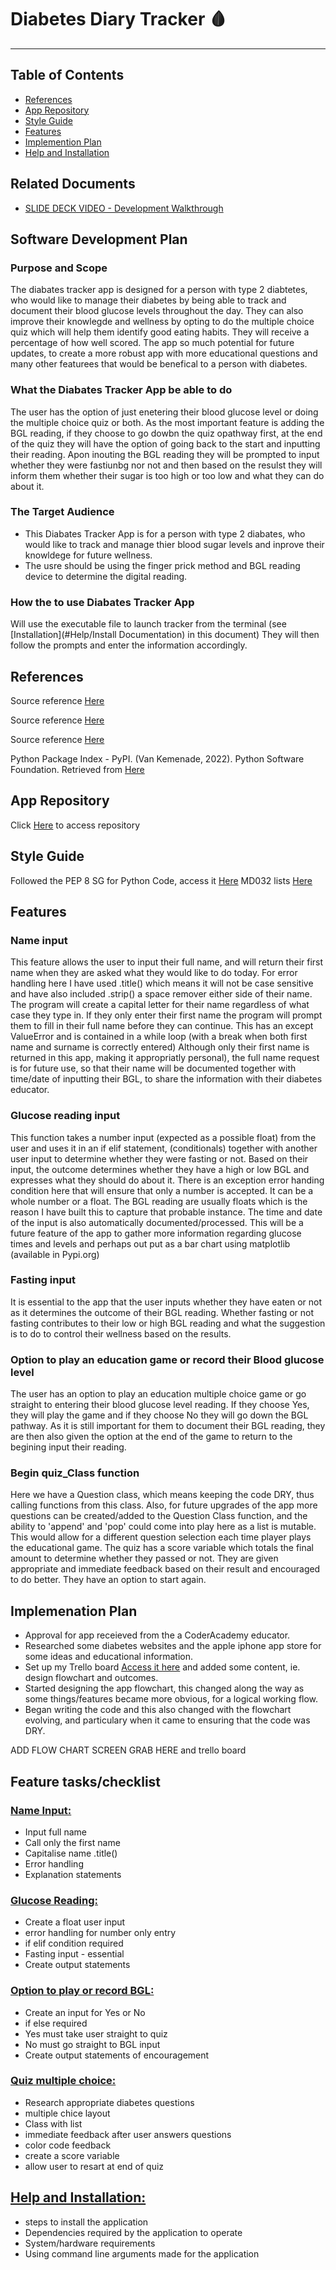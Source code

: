 
# Diabetes Diary Tracker :drop_of_blood:

---

## Table of Contents

- [References](#references)
- [App Repository](#app-repository)
- [Style Guide](#style-guide)
- [Features](#features)
- [Implemention Plan](#implemenation-plan)
- [Help and Installation](#help-and-installation)

## Related Documents

- [SLIDE DECK VIDEO - Development Walkthrough](https://vimeo.com/763209952/191aaef127)

## Software Development Plan

### Purpose and Scope

The diabates tracker app is designed for a person with type 2 diabtetes, who would like to manage their diabetes by being able to track and document their blood glucose levels throughout the day. They can also improve their knowlegde and wellness by opting to do the multiple choice quiz which will help them identify good eating habits. They will receive a percentage of how well scored. The app so much potential for future updates, to create a more robust app with more educational questions and many other featurees that would be benefical to a person with diabetes.

### What the Diabates Tracker App be able to do

The user has the option of just enetering their blood glucose level or doing the multiple choice quiz or both. As the most important feature is adding the BGL reading, if they choose to go dowbn the quiz opathway first, at the end of the quiz they will have the option of going back to the start and inputting their reading. Apon inouting the BGL reading they will be prompted to input whether they were fastiunbg nor not and then based on the resulst they will inform them whether their sugar is too high or too low and what they can do about it.

### The Target Audience

- This Diabates Tracker App is for a person with type 2 diabates, who would like to track and manage thier blood sugar levels and inprove their knowldege for future wellness.
- The usre should be using the finger prick method and BGL reading device to determine the digital reading.

### How the to use Diabates Tracker App

Will use the executable file to launch tracker from the terminal (see [Installation](#Help/Install Documentation) in this document)
They will then follow the prompts and enter the information accordingly.

## References

Source reference [Here](https://www.diabetesaustralia.com.au/news-resources/useful-links/)

Source reference [Here](https://www.gisymbol.com/low-gi-products/#product-grid+product_cat:fruit-vegetables)

Source reference [Here](https://www.cdc.gov/diabetes/managing/managing-blood-sugar/bloodglucosemonitoring.html)

Python Package Index - PyPI. (Van Kemenade, 2022). Python Software Foundation. Retrieved from [Here](https://pypi.org/project/termcolor/)

## App Repository

Click [Here](https://github.com/Willo80/my-terminal-assignment.git) to access repository

## Style Guide

Followed the PEP 8 SG for Python Code, access it [Here](https://peps.python.org/pep-0008/#code-lay-out)
MD032 lists [Here](https://github.com/DavidAnson/markdownlint/blob/v0.26.2/doc/Rules.md#md032)

## Features

### **Name input**  

This feature allows the user to input their full name, and will return their first name when they are asked what they would like to do today. For error handling here I have used .title() which means it will not be case sensitive and have also included .strip() a space remover either side of their name.
The program will create a capital letter for their name regardless of what case they type in. If they only enter their first name the program will prompt them to fill in their full name before they can continue. This has an except ValueError and is contained in a while loop (with a break when both first name and surname is correctly entered)
Although only their first name is returned in this app, making it appropriatly personal), the full name request is for future use, so that their name will be documented together with time/date of inputting their BGL, to share the information with their diabetes educator.

### **Glucose reading input**

This function takes a number input (expected as a possible float) from the user and uses it in an if elif statement, (conditionals) together with another user input to determine whether they were fasting or not. Based on their input, the outcome determines whether they have a high or low BGL and expresses what they should do about it. There is an exception error handing condition here that will ensure that only a number is accepted. It can be a whole number or a float. The BGL reading are usually floats which is the reason I have built this to capture that probable instance. The time and date of the input is also automatically documented/processed.
This will be a future feature of the app to gather more information regarding glucose times and levels and perhaps out put as a bar chart using matplotlib (available in Pypi.org)

### **Fasting input**

It is essential to the app that the user inputs whether they have eaten or not as it determines the outcome of their BGL reading. Whether fasting or not fasting contributes to their low or high BGL reading and what the suggestion is to do to control their wellness based on the results.

### **Option to play an education game or record their Blood glucose level**

The user has an option to play an education multiple choice game or go straight to entering their blood glucose level reading.
If they choose Yes, they will play the game and if they choose No they will go down the BGL pathway.
As it is still important for them to document their BGL reading, they are then also given the option at the end of the game to return to the begining input their reading.

### **Begin quiz_Class function**

Here we have a Question class, which means keeping the code DRY, thus calling functions from this class. Also, for future upgrades of the app more questions can be created/added to the Question Class function, and the ability to 'append' and 'pop' could come into play here as a list is mutable. This would allow for a different question selection each time player plays the educational game.
The quiz has a score variable which totals the final amount to determine whether they passed or not. They are given appropriate and immediate feedback based on their result and encouraged to do better. They have an option to start again.

## **Implemenation Plan**

- Approval for app receieved from the a CoderAcademy educator.
- Researched some diabetes websites and the apple iphone app store for some ideas and educational information.
- Set up my Trello board [Access it here](https://trello.com/invite/b/xYGLG3I0/ATTIf5b890746903b998e9fc6efbc5f7f5206CF52825/terminal-app-assignment) and added some content, ie. design flowchart and outcomes.
- Started designing the app flowchart, this changed along the way as some things/features became more obvious, for a logical working flow.
- Began writing the code and this also changed with the flowchart evolving, and particulary when it came to ensuring that the code was DRY.

ADD FLOW CHART SCREEN GRAB HERE and trello board

## Feature tasks/checklist

### [Name Input:](#name-input)

- Input full name
- Call only the first name
- Capitalise name .title()
- Error handling
- Explanation statements

### [Glucose Reading:](#glucose-reading-input)

- Create a float user input
- error handling for number only entry
- if elif condition required
- Fasting input - essential
- Create output statements

### [Option to play or record BGL:](#option-to-play-an-education-game-or-record-their-blood-glucose-level)

- Create an input for Yes or No
- if else required
- Yes must take user straight to quiz
- No must go straight to BGL input
- Create output statements of encouragement

### [Quiz multiple choice:](#quiz-multiple-choice)

- Research appropriate diabetes questions
- multiple chice layout
- Class with list
- immediate feedback after user answers questions
- color code feedback
- create a score variable
- allow user to resart at end of quiz

## [Help and Installation:](#help-and-installation)

- steps to install the application
- Dependencies required by the application to operate
- System/hardware requirements
- Using command line arguments made for the application
  